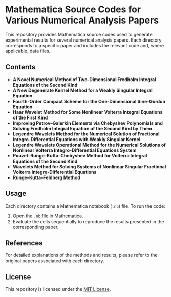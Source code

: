 # Mathematica Source Codes for Various Numerical Analysis Papers

This repository provides Mathematica source codes used to generate experimental results for several numerical analysis papers. Each directory corresponds to a specific paper and includes the relevant code and, where applicable, data files.

## Contents

- **A Novel Numerical Method of Two-Dimensional Fredholm Integral Equations of the Second Kind**
- **A New Degenerate Kernel Method for a Weakly Singular Integral Equation**
- **Fourth-Order Compact Scheme for the One-Dimensional Sine-Gordon Equation**
- **Haar Wavelet Method for Some Nonlinear Volterra Integral Equations of the First Kind**
- **Improving Petrov–Galerkin Elements via Chebyshev Polynomials and Solving Fredholm Integral Equation of the Second Kind by Them**
- **Legendre Wavelets Method for the Numerical Solution of Fractional Integro-Differential Equations with Weakly Singular Kernel**
- **Legendre Wavelets Operational Method for the Numerical Solutions of Nonlinear Volterra Integro-Differential Equations System**
- **Pouzet–Runge–Kutta–Chebyshev Method for Volterra Integral Equations of the Second Kind**
- **Wavelets Method for Solving Systems of Nonlinear Singular Fractional Volterra Integro-Differential Equations**
- **Runge–Kutta–Fehlberg Method**

## Usage

Each directory contains a Mathematica notebook (`.nb`) file. To run the code:

1. Open the `.nb` file in Mathematica.
2. Evaluate the cells sequentially to reproduce the results presented in the corresponding paper.

## References

For detailed explanations of the methods and results, please refer to the original papers associated with each directory.

## License

This repository is licensed under the [MIT License](LICENSE).
